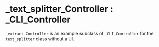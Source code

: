 # _text_splitter_Controller : _CLI_Controller

`_extract_Controller` is an example subclass of `_CLI_Controller` for the `text_splitter` class without a UI. 

